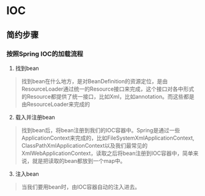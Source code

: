 # IOC

## 简约步骤

### 按照Spring IOC的加载流程

1. 找到bean
>找到bean在什么地方，是对BeanDefinition的资源定位，是由ResourceLoader通过统一的Resource接口来完成，这个接口对各中形式的Resource都提供了统一接口，比如Xml，比如annotation。而这些都是由ResourceLoader来完成的

2. 载入并注册bean
>找到bean后，将bean注册到我们的IOC容器中。Spring是通过一些ApplicationContext来完成的，比如FileSystemXmlApplicationContext, ClassPathXmlApplicationContext以及我们最常见的XmlWebApplicationContext，读取之后将bean注册到IOC容器中，简单来说，就是把读取的bean都放到一个map中。

3. 注入bean
>当我们要用bean时，由IOC容器自动的注入进去。